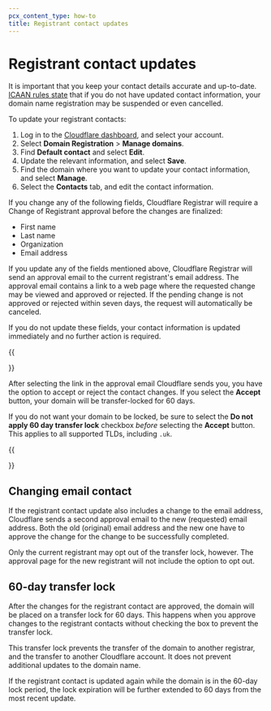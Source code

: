 ```yaml
---
pcx_content_type: how-to
title: Registrant contact updates
---
```


# Registrant contact updates

It is important that you keep your contact details accurate and up-to-date. [ICAAN rules state](https://www.icann.org/resources/pages/registrant-contact-information-wdrp-2017-08-31-en) that if you do not have updated contact information, your domain name registration may be suspended or even cancelled.

To update your registrant contacts:

1. Log in to the [Cloudflare dashboard](https://dash.cloudflare.com/login), and select your account.
2. Select **Domain Registration** > **Manage domains**.
3. Find **Default contact** and select **Edit**.
4. Update the relevant information, and select **Save**.
5. Find the domain where you want to update your contact information, and select **Manage**.
6. Select the **Contacts** tab, and edit the contact information.

If you change any of the following fields, Cloudflare Registrar will require a Change of Registrant approval before the changes are finalized:

- First name
- Last name
- Organization
- Email address

If you update any of the fields mentioned above, Cloudflare Registrar will send an approval email to the current registrant's email address. The approval email contains a link to a web page where the requested change may be viewed and approved or rejected. If the pending change is not approved or rejected within seven days, the request will automatically be canceled.

If you do not update these fields, your contact information is updated immediately and no further action is required.

{{<Aside type="warning" header="Important">}}

After selecting the link in the approval email Cloudflare sends you, you have the option to accept or reject the contact changes. If you select the **Accept** button, your domain will be transfer-locked for 60 days.

If you do not want your domain to be locked, be sure to select the **Do not apply 60 day transfer lock** checkbox _before_ selecting the **Accept** button. This applies to all supported TLDs, including `.uk`.

{{</Aside>}}

## Changing email contact

If the registrant contact update also includes a change to the email address, Cloudflare sends a second approval email to the new (requested) email address. Both the old (original) email address and the new one have to approve the change for the change to be successfully completed.

Only the current registrant may opt out of the transfer lock, however. The approval page for the new registrant will not include the option to opt out.

## 60-day transfer lock

After the changes for the registrant contact are approved, the domain will be placed on a transfer lock for 60 days. This happens when you approve changes to the registrant contacts without checking the box to prevent the transfer lock.

This transfer lock prevents the transfer of the domain to another registrar, and the transfer to another Cloudflare account. It does not prevent additional updates to the domain name.

If the registrant contact is updated again while the domain is in the 60-day lock period, the lock expiration will be further extended to 60 days from the most recent update.
